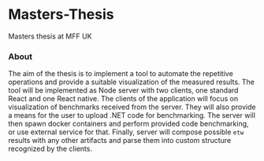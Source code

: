 # Masters-Thesis
Masters thesis at MFF UK

### About
The aim of the thesis is to implement a tool to automate the repetitive operations and provide a suitable visualization of the measured results. The tool will be implemented as Node server with two clients, one standard React and one React native. The clients of the application will focus on visualization of benchmarks received from the server. They will also provide a means for the user to upload .NET code for benchmarking. The server will then spawn docker containers and perform provided code benchmarking, or use external service for that. Finally, server will compose possible `etw` results with any other artifacts and parse them into custom structure recognized by the clients.
